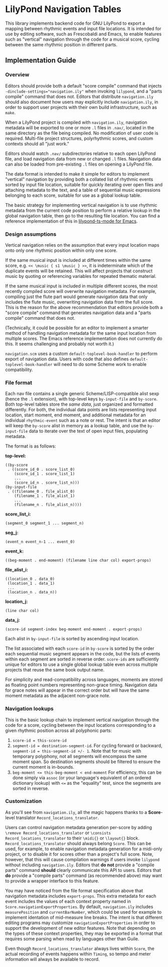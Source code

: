 # LilyPond Navigation Tables

This library implements backend code for GNU LilyPond to export a mapping between rhythmic events and input file locations. It is intended for use by editing software, such as Frescobaldi and Emacs, to enable features such as "vertical" navigation through the code for a musical score, cycling between the same rhythmic position in different parts.

## Implementation Guide

### Overview

Editors should provide both a default "score compile" command that injects `-dinclude-settings="navigation.ily"` when invoking `lilypond`, and a "parts compile" command that does not. Editors that distribute `navigation.ily` should also document how users may explicitly include `navigation.ily`, in order to support user projects with their own build infrastructure, such as `make`.

When a LilyPond project is compiled with `navigation.ily`, navigation metadata will be exported to one or more `.l` files in `.nav/`, located in the same directory as the file being compiled. No modification of user code is required. Multi-file project structures, polyrhythmic scores, and custom contexts should all "just work."

Editors should watch `.nav/` subdirectories relative to each open LilyPond file, and load navigation data from new or changed `.l` files. Navigation data can also be loaded from pre-existing `.l` files on opening a LilyPond file.

The data format is intended to make it simple for editors to implement "vertical" navigation by providing both a collated list of rhythmic events sorted by input file location, suitable for quickly iterating over open files and attaching metadata to the text, and a table of sequential music expressions belonging to each score, suitable for use as a global lookup table.

The basic strategy for implementing vertical navigation is to use rhythmic metadata from the current code position to perform a relative lookup in the global navigation table, then go to the resulting file location. You can find a reference implementation of this in [lilypond-ts-mode for Emacs](https://github.com/shevvek/lilypond-ts-mode).

### Design assumptions

Vertical navigation relies on the assumption that every input location maps onto only one rhythmic position within only one score.

If the same musical input is included at different times within the same score, e.g. `<< \music { s1 \music } >>`, it is indeterminate which of the duplicate events will be retained. This will affect projects that construct music by quoting or referencing variables for repeated thematic material.

If the same musical input is included in multiple different scores, the most recently compiled score will overwrite navigation metadata. For example, compiling just the flute part would generate navigation data that only includes the flute music, overwriting navigation data from the full score. This is the reason for the above recommendation that editors provide both a "score compile" command that generates navigation data and a "parts compile" command that does not.

(Technically, it could be possible for an editor to implement a smarter method of handling navigation metadata for the same input location from multiple scores. The Emacs reference implementation does not currently do this. It seems challenging and probably not worth it.)

`navigation.scm` uses a custom `default-toplevel-book-handler` to perform export of navigation data. Users with code that also defines `default-toplevel-book-handler` will need to do some Scheme work to enable compatibility.

### File format

Each nav file contains a single generic Scheme/LISP-compatible alist sexp (hence the `.l` extension), with top-level keys `by-input-file` and `by-score`. Both top-level tables store the *same data*, just organized and formatted differently. For both, the individual data points are lists representing input location, start moment, end moment, and additional metadata for an individual `rhythmic-event` such as a note or rest. The intent is that an editor will keep the `by-score` alist in memory as a lookup table, and use the `by-input-file` data to iterate over the text of open input files, populating metadata.

The format is as follows:

**top-level:**
```
((by-score
 . ((score_id_0 . score_list_0)
    (score_id_1 . score_list_1)
    ...
    (score_id_n . score_list_n)))
(by-input-file
 . ((filename_0 . file_alist_0)
    (filename_1 . file_alist_1)
    ...
    (filename_n . file_alist_n))))
```
**score_list_i:**
```
(segment_0 segment_1 ... segment_n)
```

**seg_j:**
```
(event_n event_n-1 ... event_0)
```

**event_k:**
```
((beg-moment . end-moment) (filename line char col) export-props)
```

**file_alist_i:**
```
((location_0 . data_0)
 (location_1 . data_1)
 ...
 (location_n . data_n))
```

**location_j:**
```
(line char col)
```

**data_j:**
```
(score-id segment-index beg-moment end-moment . export-props)
```

Each alist in `by-input-file` is sorted by ascending input location.

The list associated with each `score-id` in `by-score` is sorted by the order each sequential music segment appears in the code, but the lists of events within each segment are sorted in reverse order. `score-ids` are sufficiently unique for editors to use a single global lookup table even across multiple projects that reuse the same book output name.

For simplicity and read-compatibility across languages, moments are stored as floating point numbers representing non-grace timing. Navigation data for grace notes will appear in the correct order but will have the same moment metadata as the adjacent non-grace note.

### Navigation lookups

This is the basic lookup chain to implement vertical navigation through the code for a score, cycling between the input locations corresponding to a given rhythmic position across all polyphonic parts:
1. `score-id = this-score-id`
2. `segment-id = destination-segment-id`. For cycling forward or backward, `segment-id = this-segment-id +/- 1`. Note that for music with temporary polyphony, not all segments will encompass the same moment span. So destination segments should be filtered to ensure the current moment is in-bounds.
3. `beg-moment <= this-beg-moment < end-moment` For efficiency, this can be done simply via `assoc` (or your language's equivalent of an ordered dictionary lookup) with `<=` as the "equality" test, since the segments are sorted in reverse.

### Customization

As you'll see from `navigation.ily`, all the magic happens thanks to a **Score**-level translator `Record_locations_translator`.

Users can control navigation metadata generation per-score by adding `\remove Record_locations_translator` or `\consists Record_locations_translator` to their `\midi{}` or `\layout{}` block. `Record_locations_translator` should always belong `Score`. This can be used, for example, to enable navigation metadata generation for a midi-only project, or to disable it for scores other than a project's full score. Note, however, that this will cause compilation warnings if users invoke `lilypond` without including `navigation.ily`. Editors that **do not** provide a "compile parts" command **should** clearly communicate this API to users. Editors that **do** provide a "compile parts" command (as recommended above) may want to provide a wrapper interface to this feature.

You may have noticed from the file format specification above that navigation metadata includes `export-props`. This extra metadata for each event includes the values of each context property named in `Score.navigationExportProperties`. By default, `navigation.ily` includes `measurePosition` and `currentBarNumber`, which could be used for example to implement identation of mid-measure line breaks. The intent is that different editing programs may customize `navigationExportProperties` in order to support the development of new editor features. Note that depending on the types of these context properties, they may be exported in a format that requires some parsing when read by languages other than Guile.

Even though `Record_locations_translator` always lives within `Score`, the actual recording of events happens within `Timing`, so tempo and meter information will always be available to record.
